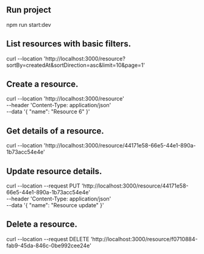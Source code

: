 ## Run project
npm run start:dev

## List resources with basic filters.
curl --location 'http://localhost:3000/resource?sortBy=createdAt&sortDirection=asc&limit=10&page=1'

## Create a resource.
curl --location 'http://localhost:3000/resource' \
--header 'Content-Type: application/json' \
--data '{
    "name": "Resource 6"
}'

## Get details of a resource.
curl --location 'http://localhost:3000/resource/44171e58-66e5-44e1-890a-1b73acc54e4e'

## Update resource details.
curl --location --request PUT 'http://localhost:3000/resource/44171e58-66e5-44e1-890a-1b73acc54e4e' \
--header 'Content-Type: application/json' \
--data '{
    "name": "Resource update"
}'

## Delete a resource.
curl --location --request DELETE 'http://localhost:3000/resource/f0710884-fab9-45da-846c-0be992cee24e'